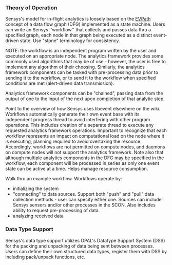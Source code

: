 ### Theory of Operation

Sensys's model for in-flight analytics is loosely based on the [EVPath](http://www.cc.gatech.edu/systems/projects/EVPath/doxygen/evpath.html#evpath-intro) concept of a data flow graph (DFG) implemented as a state machine. Users can write an Sensys ''workflow'' that collects and passes data thru a specified graph, each node in that graph being executed as a distinct event-driven state. Use "stone" terminology for consistency.

NOTE: the workflow is an independent program written by the user and executed on an appropriate node. The analytics framework provides some commonly used algorithms that may be of use - however, the user is free to implement any algorithm of their choosing. Similarly, the analytics framework components can be tasked with pre-processing data prior to sending it to the workflow, or to send it to the workflow when specified conditions are met (alert-driven data transmission).

Analytics framework components can be "chained", passing data from the output of one to the input of the next upon completion of that analytic step.

Point to the overview of how Sensys uses libevent elsewhere on the wiki. Workflows automatically generate their own event base with its independent progress thread to avoid interfering with other program operations. This includes creation of a separate thread to execute any requested analytics framework operations. Important to recognize that each workflow represents an impact on computational load on the node where it is executing, planning required to avoid overtaxing the resource. Accordingly, workflows are not permitted on compute nodes, and daemons on compute nodes will not support the analytics framework. Note also that although multiple analytics components in the DFG may be specified in the workflow, each component will be processed in series as only one event state can be active at a time. Helps manage resource consumption.

Walk thru an example workflow. Workflows operate by:

  * initializing the system
  * "connecting" to data sources. Support both "push" and "pull" data collection methods - user can specify either one. Sources can include Sensys sensors and/or other processes in the SCON. Also includes ability to request pre-processing of data.
  * analyzing received data

### Data Type Support

Sensys's data type support utilizes OPAL's Datatype Support System (DSS) for the packing and unpacking of data being sent between processes. Users can define their own structured data types, register them with DSS by including pack/unpack functions, etc.
